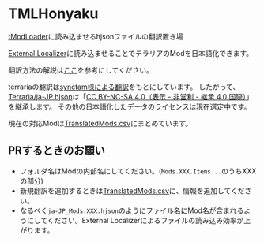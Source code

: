 # TMLHonyaku
[tModLoader](https://github.com/tModLoader/tModLoader)に読み込ませるhjsonファイルの翻訳置き場

[External Localizer](https://steamcommunity.com/sharedfiles/filedetails/?id=2986383249)に読み込ませることでテラリアのModを日本語化できます。


翻訳方法の解説は[ここ](https://eva828game.hatenablog.com/entry/tmodloader/external-localizer)を参考にしてください。


terrariaの翻訳は[synctam様による翻訳](https://synctam.blogspot.com/2017/05/terraria_20.html)をもとにしています。
したがって、[Terraria/ja-JP.hjson](https://github.com/External-Localizer/TMLHonyaku/blob/main/Terraria/ja-JP.hjson)は「[CC BY-NC-SA 4.0（表示 - 非営利 - 継承 4.0 国際）](https://creativecommons.org/licenses/by-nc-sa/4.0/deed.ja)」を継承します。
その他の日本語化したデータのライセンスは現在選定中です。

現在の対応Modは[TranslatedMods.csv](https://github.com/External-Localizer/TMLHonyaku/blob/main/TranslatedMods.csv)にまとめています。

## PRするときのお願い
- フォルダ名はModの内部名にしてください。(`Mods.XXX.Items...`のうちXXXの部分)
- 新規翻訳を追加するときは[TranslatedMods.csv](https://github.com/External-Localizer/TMLHonyaku/blob/main/TranslatedMods.csv)に、情報を追加してください。
- なるべく`ja-JP_Mods.XXX.hjson`のようにファイル名にMod名が含まれるようにしてください。External Localizerによるファイルの読み込み効率が上がります。
